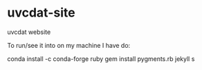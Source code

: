 # uvcdat-site
uvcdat website


To run/see it into on my machine I have do:

conda install -c conda-forge ruby
gem install pygments.rb
jekyll s

